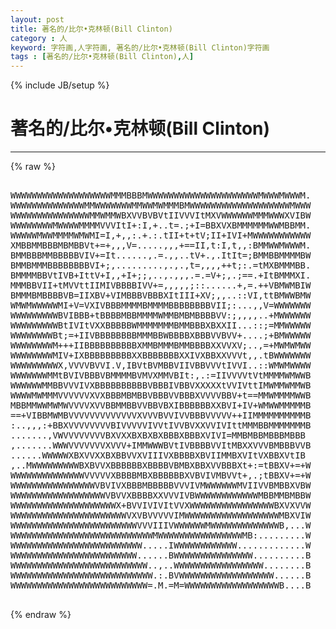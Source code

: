 ```yaml
---
layout: post
title: 著名的/比尔•克林顿(Bill Clinton)
category : 人
keyword: 字符画,人字符画, 著名的/比尔•克林顿(Bill Clinton)字符画
tags : [著名的/比尔•克林顿(Bill Clinton),人]
---
```

{% include JB/setup %}
# 著名的/比尔•克林顿(Bill Clinton)
---
{% raw %}
<pre>

WWWWWWWWWWWWWWWWWWWMMMBBBMWWWWWWWWWWWWWWWWWWWWWMWWWMWWWM.
WWWWWWWWWWWWWWMMWWWWWWWMMWWMWMMMBMWWWWWWWWWWWWWWWWWWWMWWW
WWWWWWWWWWWWWWWMMWMMWBXVVBVBVtIIVVVItMXVWWWWWWMMMWWWXVIBW
WWWWWWWWMWWWWMMMMVVVItI+:I,+..t=.;+I=BBXVXBMMMMMMWWMBBMM.
WWWWWMWWMMMMWMWMI=I,+,,:.+.:.tII+t+tV;II+IVI+MWWWWWWWWWWW
XMBBMMBBBMBMBBVt+=+,,,V=.....,,,+==II,t:I,t,,:BMMWWMWWWM.
BMMBBBMMBBBBBVIV+=It......,.=.,,..tV+.,.ItIt=;BMMBBMMMMBW
BMMBMMMBBBBBBBBVI+;,.........,.,.,t=,,,,++t;:.=tMXBMMMBB.
BMMMMBBVtIVB+IttV+I,,+I+;;,..,.,,,.=.=V+;,.;==.+ItBMMMXI.
MMMBBVII+tMVVttIIMIVBBBBIVV+=,,,,,;::......+,=.++VBMWMBIW
BMMMBMBBBBVB=IIXBV+VIMBBBVBBBXItIII+XV;,,..::VI,ttBMWWBMW
WMWMWWWWWMI+V=VXIVBBBMMMMBMMMMBBBBBBBBVII;:...,,V=WWWWWWW
WWWWWWWWWBVIBBB+tBBBBMBBMMMMWMMBMBMBBBBVV:;,,,,..+MWWWWWW
WWWWWWWWWBtIVItVXXBBBBBWMMMMMMMBMMBBBXBXXII...::;=MMWWWWW
WWWWWWWWBt;=+IIVBBBBBBBBMMMBBWBBBBXBBBVVBVV+....;+BMWWWWW
WWWWWWWWM+++IIBBBBBBBBBBXMMBMMMBMMBBBBXXVVXV;..,=+MWMWMWW
WWWWWWWWMIV+IXBBBBBBBBBXXBBBBBBBXXIVXBBXXVVVt,,.tBWWWWWWW
WWWWWWWWWX,VVVVBVVI.V,IBVtBVMBBVIIVBBVVVtIVVI..::WMWMWWWW
WWWWWWWMMtBVIVBBBVBMMMMBVMVXMMVBIt:,.:=IIVVVVtVtMMMMWMWWB
WWWWWWMMBBVVVIVXBBBBBBBBBBVBBBIVBBVXXXXXtVVIVttIMWMMWMMWB
WWWWMWMMMVVVVVVXVXBBBMBMBBVBBBVVBBBXVVVVBBV+t==MMWMMMMWWB
MBBMMWWMWMWVVVVXVVBBMMBBVVBBVBXIBBBBBBXXBVI+IV+WMWWMMMMMB
==+VIBBMWMBVVVVVVVVVVVVVXVVVBVVIVVBBBVVVVV++IIMMMMMMMMMMB
:..,,,:+BBXVVVVVVVVBIVVVVVIVVtIVVBVXXVVIVIttMMMBBMMMMMMMB
.......,VWVVVVVVVVBXVXXBXBXBXBBBXBBBXVIVI=MMBMBBMBBBMBBB
,.......WWWVVVVVVVXVVV+IMMWWWBVtIVBBBBVVItMBXXVVVBMBBBVVB
......WWWWWXBXVVXXBXBBVVXVIIIVXBBBBXBVIIMMBXVItVXBBXVtIB
,..MWWWWWWWWWBXBVVXBBBBBBXBBBBVBMBXBBXVVBBBXt+:=tBBXV+=+W
WWWWWWWWWWWWWWVVVVVXBBBBMBXBBBBBBXVBVIVMBVVt+,.;tBBXV+=+W
WWWWWWWWWWWWWWWWVBVIVXBBBMBBBBBVVVIVMWWWWWWMVIIVVBMBBXVBW
WWWWWWWWWWWWWWWWWWVBVVXBBBBXXVVVIVBWWWWWWWWWWWWMBBMMBMBBW
WWWWWWWWWWWWWWWWWWWWX+BVVIVIVItVVXWWWWWWWWWWWWWWWWBXVXVVW
WWWWWWWWWWWWWWWWWWWWWWVXVBVVVVVIMWWWWWWWWWWWWWWWWWWMBXVIW
WWWWWWWWWWWWWWWWWWWWWWWWVVVIIIVWWWWWWMWWWWWWWWWWWWWB,...W
WWWWWWWWWWWWWWWWWWWWWWWWWWWMWWWWWWWWWWWWWWWWMB:.........W
WWWWWWWWWWWWWWWWWWWWWWWWW.....IWWWWWWWWWWWW.............W
WWWWWWWWWWWWWWWWWWWWWWWW......BWWWWWWWWWWWWWWW..........B
WWWWWWWWWWWWWWWWWWWWWWWWWW..,..WWWWWWWWWWWWWWWWW........B
WWWWWWWWWWWWWWWWWWWWWWWWWWW.:.BVWWWWWWWWWWWWWWWWWW......B
WWWWWWWWWWWWWWWWWWWWWWWWWW=.M.=M=WWWWWWWWWWWWWWWWWWB....B
 </pre>
{% endraw %}
